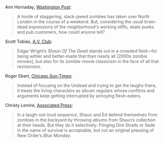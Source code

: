 <!-- Shaun of the Dead -->

Ann Hornaday, [Washington Post](https://www.washingtonpost.com/wp-dyn/articles/A45843-2004Sep23.html):

> A horde of staggering, slack-jawed zombies has taken over North London in the course of a weekend. But, considering the usual brain-dead expressions of the neighborhood's working stiffs, skate punks and pub customers, how could anyone tell?

Scott Tobias, [A.V. Club](https://www.avclub.com/shaun-of-the-dead-1798227310):

> Edgar Wright’s *Shaun Of The Dead* stands out in a crowded field—for being wittier and better-made that than nearly all [2000s zombie movies], but also for its zombie-movie classicism in the face of all that revisionism.

Roger Ebert, [Chicago Sun-Times](https://www.rogerebert.com/reviews/shaun-of-the-dead-2004):

> Instead of focusing on the Undead and trying to get the laughs there, it treats the living characters as sitcom regulars whose conflicts and arguments keep getting interrupted by annoying flesh-eaters.

Christy Lemire, [Associated Press](https://www.today.com/id/wbna6074664):

> In a laugh-out-loud sequence, Shaun and Ed defend themselves from zombies in the backyard by throwing albums from Shaun’s collection at their heads. But they do it selectively: Flinging Dire Straits or Sade in the name of survival is acceptable, but not an original pressing of New Order’s *Blue Monday*.